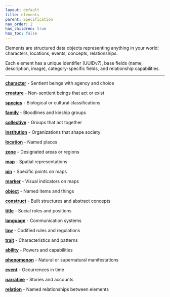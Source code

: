 ```yaml
---
layout: default
title: elements
parent: Specification
nav_order: 2
has_children: true
has_toc: false
---
```


Elements are structured data objects representing anything in your world: characters, locations, events, concepts, relationships.

Each element has a unique identifier (UUIDv7), base fields (name, description, image), category-specific fields, and relationship capabilities.

---

**[character](/docs/specification/element_categories/character)** - Sentient beings with agency and choice

**[creature](/docs/specification/element_categories/creature)** - Non-sentient beings that act or exist

**[species](/docs/specification/element_categories/species)** - Biological or cultural classifications

**[family](/docs/specification/element_categories/family)** - Bloodlines and kinship groups

**[collective](/docs/specification/element_categories/collective)** - Groups that act together

**[institution](/docs/specification/element_categories/institution)** - Organizations that shape society

**[location](/docs/specification/element_categories/location)** - Named places

**[zone](/docs/specification/element_categories/zone)** - Designated areas or regions

**[map](/docs/specification/element_categories/map)** - Spatial representations

**[pin](/docs/specification/element_categories/pin)** - Specific points on maps

**[marker](/docs/specification/element_categories/marker)** - Visual indicators on maps

**[object](/docs/specification/element_categories/object)** - Named items and things

**[construct](/docs/specification/element_categories/construct)** - Built structures and abstract concepts

**[title](/docs/specification/element_categories/title)** - Social roles and positions

**[language](/docs/specification/element_categories/language)** - Communication systems

**[law](/docs/specification/element_categories/law)** - Codified rules and regulations

**[trait](/docs/specification/element_categories/trait)** - Characteristics and patterns

**[ability](/docs/specification/element_categories/ability)** - Powers and capabilities

**[phenomenon](/docs/specification/element_categories/phenomenon)** - Natural or supernatural manifestations

**[event](/docs/specification/element_categories/event)** - Occurrences in time

**[narrative](/docs/specification/element_categories/narrative)** - Stories and accounts

**[relation](/docs/specification/element_categories/relation)** - Named relationships between elements

